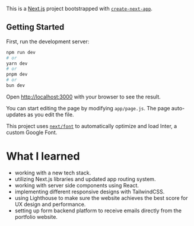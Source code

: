 This is a [Next.js](https://nextjs.org/) project bootstrapped with [`create-next-app`](https://github.com/vercel/next.js/tree/canary/packages/create-next-app).

## Getting Started

First, run the development server:

```bash
npm run dev
# or
yarn dev
# or
pnpm dev
# or
bun dev
```

Open [http://localhost:3000](http://localhost:3000) with your browser to see the result.

You can start editing the page by modifying `app/page.js`. The page auto-updates as you edit the file.

This project uses [`next/font`](https://nextjs.org/docs/basic-features/font-optimization) to automatically optimize and load Inter, a custom Google Font.

# What I learned 
* working with a new tech stack.
* utilizing Next.js libraries and updated app routing system.
* working with server side components using React.
* implementing different responsive designs with TailwindCSS.
* using Lighthouse to make sure the website achieves the best score for UX design and performance.
* setting up form backend platform to receive emails directly from the portfolio website.
